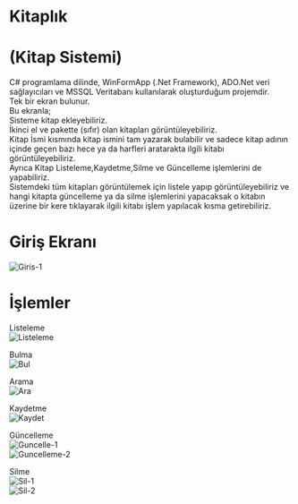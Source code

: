 # Kitaplık
# (Kitap Sistemi)
C# programlama dilinde, WinFormApp (.Net Framework), ADO.Net veri sağlayıcıları ve MSSQL Veritabanı kullanılarak oluşturduğum projemdir. <br/>
Tek bir ekran bulunur. <br/>
Bu ekranla;<br/>
Sisteme kitap ekleyebiliriz.<br/>
İkinci el ve pakette (sıfır) olan kitapları görüntüleyebiliriz.<br/>
Kitap İsmi kısmında kitap ismini tam yazarak bulabilir ve sadece kitap adının içinde geçen bazı hece ya da harfleri aratarakta ilgili kitabı görüntüleyebiliriz.<br/>
Ayrıca Kitap Listeleme,Kaydetme,Silme ve Güncelleme işlemlerini de yapabiliriz.<br/>
Sistemdeki tüm kitapları görüntülemek için listele yapıp görüntüleyebiliriz ve hangi kitapta güncelleme ya da silme işlemlerini yapacaksak o kitabın üzerine bir kere tıklayarak ilgili kitabı işlem yapılacak kısma getirebiliriz.<br/>


# Giriş Ekranı 
![Giris-1](https://github.com/user-attachments/assets/61d4da9d-3f93-425c-be9f-2e21da3ce164)<br/>

# İşlemler
Listeleme <br/>
![Listeleme](https://github.com/user-attachments/assets/8f7bb4d7-9239-402f-8c34-98899bbfd065)<br/>

Bulma <br/>
![Bul](https://github.com/user-attachments/assets/58e5beaf-cf90-4e13-8e2b-2d886a6b471f)<br/>

Arama <br/>
![Ara](https://github.com/user-attachments/assets/c6915d10-92d3-4240-8c28-286d72658403)<br/>

Kaydetme <br/>
![Kaydet](https://github.com/user-attachments/assets/666fbe91-5926-4c65-98e5-51963ab6e60d)<br/>

Güncelleme<br/>
![Guncelle-1](https://github.com/user-attachments/assets/94706337-e2fc-4b1a-a0be-ea1fce065138) <br/>
![Guncelleme-2](https://github.com/user-attachments/assets/5a7d525d-47cb-43a2-91aa-f16d95a0a5ad) <br/>

Silme<br/>
![Sil-1](https://github.com/user-attachments/assets/d96b106d-fff5-48a4-a7bb-9914007c7a6e)<br/>
![Sil-2](https://github.com/user-attachments/assets/1a78a44f-f4f7-4891-ae3b-2b2c08f6536a)<br/>






